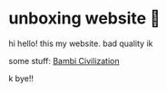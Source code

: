 # unboxing website 🤨
hi hello!
this my website. bad quality ik

some stuff:
[Bambi Civilization](https://unboxingvideoreal.github.io/bambi-civ/)



k bye!!
